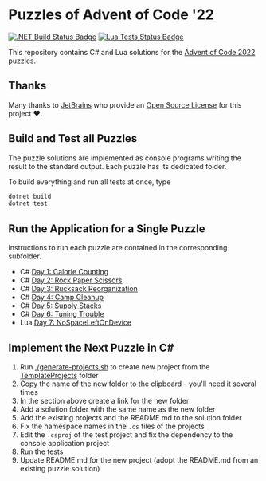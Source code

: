# Puzzles of Advent of Code '22

[![.NET Build Status Badge](https://github.com/wonderbirds-katas/AdventOfCode2022/workflows/.NET/badge.svg)](https://github.com/wonderbirds-katas/AdventOfCode2022/actions?query=workflow%3A%22.NET%22)
[![Lua Tests Status Badge](https://github.com/wonderbirds-katas/AdventOfCode2022/workflows/Lua/badge.svg)](https://github.com/wonderbirds-katas/AdventOfCode2022/actions?query=workflow%3A%22Lua%22)

This repository contains C# and Lua solutions for the [Advent of Code 2022](https://adventofcode.com/2022/) puzzles.

## Thanks

Many thanks to [JetBrains](https://www.jetbrains.com/?from=dotnet-starter) who provide
an [Open Source License](https://www.jetbrains.com/community/opensource/) for this project ❤️.

## Build and Test all Puzzles

The puzzle solutions are implemented as console programs writing the result to the standard
output. Each puzzle has its dedicated folder.

To build everything and run all tests at once, type

```sh
dotnet build
dotnet test
```

## Run the Application for a Single Puzzle

Instructions to run each puzzle are contained in the corresponding subfolder.

- C# [Day 1: Calorie Counting](./Day01CountCalories)
- C# [Day 2: Rock Paper Scissors](./Day02RockPaperScissors)
- C# [Day 3: Rucksack Reorganization](./Day03RucksackReorganization)
- C# [Day 4: Camp Cleanup](./Day04CampCleanup)
- C# [Day 5: Supply Stacks](./Day05SupplyStacks)
- C# [Day 6: Tuning Trouble](./Day06TuningTrouble)
- Lua [Day 7: NoSpaceLeftOnDevice](./Day07NoSpaceLeftOnDevice)

## Implement the Next Puzzle in C#

1. Run [./generate-projects.sh](./generate-projects.sh) to create new project from the [TemplateProjects](./TemplateProjects) folder
2. Copy the name of the new folder to the clipboard - you'll need it several times
3. In the section above create a link for the new folder
4. Add a solution folder with the same name as the new folder
5. Add the existing projects and the README.md to the solution folder
6. Fix the namespace names in the `.cs` files of the projects
7. Edit the `.csproj` of the test project and fix the dependency to the console application project
8. Run the tests
9. Update README.md for the new project (adopt the README.md from an existing puzzle solution)

